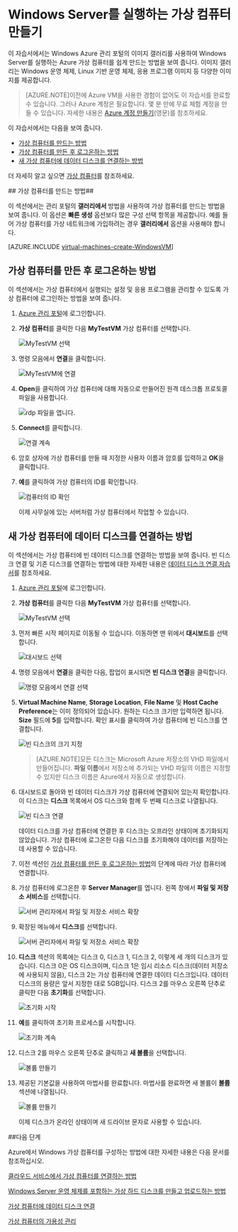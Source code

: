 # Windows Server를 실행하는 가상 컴퓨터 만들기 #

이 자습서에서는 Windows Azure 관리 포털의 이미지 갤러리를 사용하여 Windows Server를 실행하는 Azure 가상 컴퓨터를 쉽게 만드는 방법을 보여 줍니다. 이미지 갤러리는 Windows 운영 체제, Linux 기반 운영 체제, 응용 프로그램 이미지 등 다양한 이미지를 제공합니다.

> [AZURE.NOTE]이전에 Azure VM을 사용한 경험이 없어도 이 자습서를 완료할 수 있습니다. 그러나 Azure 계정은 필요합니다. 몇 분 만에 무료 체험 계정을 만들 수 있습니다. 자세한 내용은 [Azure 계정 만들기](http://www.windowsazure.com/develop/php/tutorials/create-a-windows-azure-account/)(영문)를 참조하세요.

이 자습서에서는 다음을 보여 줍니다.

- [가상 컴퓨터를 만드는 방법](#createvirtualmachine)
- [가상 컴퓨터를 만든 후 로그온하는 방법](#logon)
- [새 가상 컴퓨터에 데이터 디스크를 연결하는 방법](#attachdisk)

더 자세히 알고 싶으면 [가상 컴퓨터](http://go.microsoft.com/fwlink/p/?LinkID=271224)를 참조하세요.


##<a id="createvirtualmachine"> </a>가상 컴퓨터를 만드는 방법##

이 섹션에서는 관리 포털의 **갤러리에서** 방법을 사용하여 가상 컴퓨터를 만드는 방법을 보여 줍니다. 이 옵션은 **빠른 생성** 옵션보다 많은 구성 선택 항목을 제공합니다. 예를 들어 가상 컴퓨터를 가상 네트워크에 가입하려는 경우 **갤러리에서** 옵션을 사용해야 합니다.

[AZURE.INCLUDE [virtual-machines-create-WindowsVM](../includes/virtual-machines-create-WindowsVM.md)]

## <a id="logon"> </a>가상 컴퓨터를 만든 후 로그온하는 방법 ##

이 섹션에서는 가상 컴퓨터에서 실행되는 설정 및 응용 프로그램을 관리할 수 있도록 가상 컴퓨터에 로그인하는 방법을 보여 줍니다.

1. [Azure 관리 포털](http://manage.windowsazure.com)에 로그인합니다.

2. **가상 컴퓨터**를 클릭한 다음 **MyTestVM** 가상 컴퓨터를 선택합니다.

	![MyTestVM 선택](./media/CreateVirtualMachineWindowsTutorial/selectvm.png)

3. 명령 모음에서 **연결**을 클릭합니다.

	![MyTestVM에 연결](./media/CreateVirtualMachineWindowsTutorial/commandbarconnect.png)
	
4. **Open**을 클릭하여 가상 컴퓨터에 대해 자동으로 만들어진 원격 데스크톱 프로토콜 파일을 사용합니다.

	![rdp 파일을 엽니다.](./media/CreateVirtualMachineWindowsTutorial/openrdp.png)
	
5. **Connect**를 클릭합니다.

	![연결 계속](./media/CreateVirtualMachineWindowsTutorial/connectrdc.png)

6. 암호 상자에 가상 컴퓨터를 만들 때 지정한 사용자 이름과 암호를 입력하고 **OK**을 클릭합니다.

7. **예**를 클릭하여 가상 컴퓨터의 ID를 확인합니다.

	![컴퓨터의 ID 확인](./media/CreateVirtualMachineWindowsTutorial/certificate.png)

	이제 사무실에 있는 서버처럼 가상 컴퓨터에서 작업할 수 있습니다.

## <a id="attachdisk"> </a>새 가상 컴퓨터에 데이터 디스크를 연결하는 방법 ##

이 섹션에서는 가상 컴퓨터에 빈 데이터 디스크를 연결하는 방법을 보여 줍니다. 빈 디스크 연결 및 기존 디스크를 연결하는 방법에 대한 자세한 내용은 [데이터 디스크 연결 자습서](../articles/virtual-machines/storage-windows-attach-disk.md)를 참조하세요.

1. [Azure 관리 포털](http://manage.windowsazure.com)에 로그인합니다.

2. **가상 컴퓨터**를 클릭한 다음 **MyTestVM** 가상 컴퓨터를 선택합니다.

	![MyTestVM 선택](./media/CreateVirtualMachineWindowsTutorial/selectvm.png)
	
3. 먼저 빠른 시작 페이지로 이동될 수 있습니다. 이동하면 맨 위에서 **대시보드**를 선택합니다.

	![대시보드 선택](./media/CreateVirtualMachineWindowsTutorial/dashboard.png)

4. 명령 모음에서 **연결**을 클릭한 다음, 팝업이 표시되면 **빈 디스크 연결**을 클릭합니다.

	![명령 모음에서 연결 선택](./media/CreateVirtualMachineWindowsTutorial/commandbarattach.png)

5. **Virtual Machine Name**, **Storage Location**, **File Name** 및 **Host Cache Preference**는 이미 정의되어 있습니다. 원하는 디스크 크기만 입력하면 됩니다. **Size** 필드에 **5**를 입력합니다. 확인 표시를 클릭하여 가상 컴퓨터에 빈 디스크를 연결합니다.

	![빈 디스크의 크기 지정](./media/CreateVirtualMachineWindowsTutorial/emptydisksize.png)
	
	>[AZURE.NOTE]모든 디스크는 Microsoft Azure 저장소의 VHD 파일에서 만들어집니다. **파일 이름**에서 저장소에 추가되는 VHD 파일의 이름은 지정할 수 있지만 디스크 이름은 Azure에서 자동으로 생성합니다.

6. 대시보드로 돌아와 빈 데이터 디스크가 가상 컴퓨터에 연결되어 있는지 확인합니다. 이 디스크는 **디스크** 목록에서 OS 디스크와 함께 두 번째 디스크로 나열됩니다.

	![빈 디스크 연결](./media/CreateVirtualMachineWindowsTutorial/disklistwithdatadisk.png)

	데이터 디스크를 가상 컴퓨터에 연결한 후 디스크는 오프라인 상태이며 초기화되지 않았습니다. 가상 컴퓨터에 로그온한 다음 디스크를 초기화해야 데이터를 저장하는 데 사용할 수 있습니다.

7. 이전 섹션인 [가상 컴퓨터를 만든 후 로그온하는 방법](#logon)의 단계에 따라 가상 컴퓨터에 연결합니다.

8. 가상 컴퓨터에 로그온한 후 **Server Manager**를 엽니다. 왼쪽 창에서 **파일 및 저장소 서비스**를 선택합니다.

	![서버 관리자에서 파일 및 저장소 서비스 확장](./media/CreateVirtualMachineWindowsTutorial/fileandstorageservices.png)

9. 확장된 메뉴에서 **디스크**를 선택합니다.

	![서버 관리자에서 파일 및 저장소 서비스 확장](./media/CreateVirtualMachineWindowsTutorial/selectdisks.png)
	
10. **디스크** 섹션의 목록에는 디스크 0, 디스크 1, 디스크 2, 이렇게 세 개의 디스크가 있습니다. 디스크 0은 OS 디스크이며, 디스크 1은 임시 리소스 디스크(데이터 저장소에 사용되지 않음), 디스크 2는 가상 컴퓨터에 연결한 데이터 디스크입니다. 데이터 디스크의 용량은 앞서 지정한 대로 5GB입니다. 디스크 2를 마우스 오른쪽 단추로 클릭한 다음 **초기화**를 선택합니다.

	![초기화 시작](./media/CreateVirtualMachineWindowsTutorial/initializedisk.png)

11. **예**를 클릭하여 초기화 프로세스를 시작합니다.

	![초기화 계속](./media/CreateVirtualMachineWindowsTutorial/yesinitialize.png)

12. 디스크 2를 마우스 오른쪽 단추로 클릭하고 **새 볼륨**을 선택합니다.

	![볼륨 만들기](./media/CreateVirtualMachineWindowsTutorial/initializediskvolume.png)

13. 제공된 기본값을 사용하여 마법사를 완료합니다. 마법사를 완료하면 새 볼륨이 **볼륨** 섹션에 나열됩니다.

	![볼륨 만들기](./media/CreateVirtualMachineWindowsTutorial/newvolumecreated.png)

	이제 디스크가 온라인 상태이며 새 드라이브 문자로 사용할 수 있습니다.
	
##다음 단계 

Azure에서 Windows 가상 컴퓨터를 구성하는 방법에 대한 자세한 내용은 다음 문서를 참조하십시오.

[클라우드 서비스에서 가상 컴퓨터를 연결하는 방법](../articles/virtual-machines/cloud-services-connect-virtual-machine.md)

[Windows Server 운영 체제를 포함하는 가상 하드 디스크를 만들고 업로드하는 방법](../articles/virtual-machines/virtual-machines-create-upload-vhd-windows-server.md)

[가상 컴퓨터에 데이터 디스크 연결](../articles/virtual-machines/storage-windows-attach-disk.md)

[가상 컴퓨터의 가용성 관리](../articles/manage-availability-virtual-machines.md)

[About virtual machines in Azure]: #virtualmachine
[How to create the virtual machine]: #custommachine
[How to log on to the virtual machine after you create it]: #logon
[How to attach a data disk to the new virtual machine]: #attachdisk
[How to set up communication with the virtual machine]: #endpoints

<!---HONumber=62-->